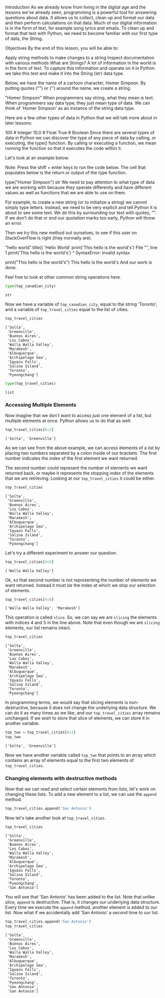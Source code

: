 Introduction
As we already know from living in the digital age and the lessons we've already seen, programming is a powerful tool for answering questions about data. It allows us to collect, clean up and format our data and then perform calculations on that data. Much of our digital information is in the form of text, for example song lyrics and emails. To clean up and format that text with Python, we need to become familiar with our first type of data, the String.

Objectives
By the end of this lesson, you will be able to:

Apply string methods to make changes to a string
Inspect documentation with various methods
What are Strings?
A lot of information in the world is in the form of text. To capture this information and operate on it in Python we take this text and make it into the String (str) data type.

Below, we have the name of a cartoon character, Homer Simpson. By putting quotes ("") or ('') around the name, we create a string.

"Homer Simpson"
When programmers say string, what they mean is text. When programmers say data type, they just mean type of data. We can think of 'Homer Simpson' as an instance of the string data type.

Here are a few other types of data in Python that we will talk more about in later lessons:

100 # Integer
10.0 # Float
True # Boolean
Since there are several types of data in Python we can discover the type of any piece of data by calling, or executing, the type() function. By calling or executing a function, we mean running the function so that it executes the code within it.

Let's look at an example below:

Note: Press the shift + enter keys to run the code below. The cell that populates below is the return or output of the type function.

type("Homer Simpson")
str
We need to pay attention to what type of data we are working with because they operate differently and have different values as well as functions that we are able to use on them.

For example, to create a new string (or to initialize a string) we cannot simply type letters. Instead, we need to be very explicit and tell Python it is about to see some text. We do this by surrounding our text with quotes, "". If we don't do that or end our quotation marks too early, Python will throw an error.

Then we try this new method out ourselves, to see if this user on StackOverFlow is right (they normally are).

"hello world".title()
'Hello World'
print('This hello is the world's')
  File "<ipython-input-16-8260ff671940>", line 1
    print('This hello is the world's')
                                   ^
SyntaxError: invalid syntax


print("This hello is the world's")
This hello is the world's
And our work is done.

Feel free to look at other common string operations here.

```python
type(top_canadian_city)
```




    str



Now we have a variable of `top_canadian_city`, equal to the string 'Toronto', and a variable of `top_travel_cities` equal to the list of cities.  


```python
top_travel_cities
```




    ['Solta',
     'Greenville',
     'Buenos Aires',
     'Los Cabos',
     'Walla Walla Valley',
     'Marakesh',
     'Albuquerque',
     'Archipelago Sea',
     'Iguazu Falls',
     'Salina Island',
     'Toronto',
     'Pyeongchang']




```python
type(top_travel_cities)
```




    list



### Accessing Multiple Elements

Now imagine that we don't want to access just one element of a list, but multiple elements at once.  Python allows us to do that as well:


```python
top_travel_cities[0:2]
```




    ['Solta', 'Greenville']



As we can see from the above example, we can access elements of a list by placing two numbers separated by a colon inside of our brackets. The first number indicates the index of the first element we want returned.  

The second number could represent the number of elements we want returned back, or maybe it represents the stopping index of the elements that we are retrieving.  Looking at our `top_travel_cities` it could be either.


```python
top_travel_cities
```




    ['Solta',
     'Greenville',
     'Buenos Aires',
     'Los Cabos',
     'Walla Walla Valley',
     'Marakesh',
     'Albuquerque',
     'Archipelago Sea',
     'Iguazu Falls',
     'Salina Island',
     'Toronto',
     'Pyeongchang']



Let's try a different experiment to answer our question.


```python
top_travel_cities[4:5]
```




    ['Walla Walla Valley']



Ok, so that second number is not representing the number of elements we want returned.  Instead it must be the index at which we stop our selection of elements.


```python
top_travel_cities[4:6]
```




    ['Walla Walla Valley', 'Marakesh']



This operation is called `slice`.  So, we can say we are `slicing` the elements with indices 4 and 5 in the line above.  Note that even though we are `slicing` elements, our list remains intact.


```python
top_travel_cities
```




    ['Solta',
     'Greenville',
     'Buenos Aires',
     'Los Cabos',
     'Walla Walla Valley',
     'Marakesh',
     'Albuquerque',
     'Archipelago Sea',
     'Iguazu Falls',
     'Salina Island',
     'Toronto',
     'Pyeongchang']



In programming terms, we would say that slicing elements is non-destructive, because it does not change the underlying data structure.  We can do it as many times as we like, and our `top_travel_cities` array remains unchanged.  If we wish to store that slice of elements, we can store it in another variable.


```python
top_two = top_travel_cities[0:2]
top_two
```




    ['Solta', 'Greenville']



Now we have another variable called `top_two` that points to an array which contains an array of elements equal to the first two elements of `top_travel_cities`.

### Changing elements with destructive methods

Now that we can read and select certain elements from lists, let's work on changing these lists. To add a new element to a list, we can use the `append` method.


```python
top_travel_cities.append('San Antonio')
```

Now let's take another look at `top_travel_cities`.


```python
top_travel_cities
```




    ['Solta',
     'Greenville',
     'Buenos Aires',
     'Los Cabos',
     'Walla Walla Valley',
     'Marakesh',
     'Albuquerque',
     'Archipelago Sea',
     'Iguazu Falls',
     'Salina Island',
     'Toronto',
     'Pyeongchang',
     'San Antonio']



You will see that 'San Antonio' has been added to the list.  Note that unlike slice, `append` is destructive.  That is, it changes our underlying data structure.  Every time we execute the `append` method, another element is added to our list.   Now what if we accidentally add 'San Antonio' a second time to our list.


```python
top_travel_cities.append('San Antonio')
top_travel_cities
```




    ['Solta',
     'Greenville',
     'Buenos Aires',
     'Los Cabos',
     'Walla Walla Valley',
     'Marakesh',
     'Albuquerque',
     'Archipelago Sea',
     'Iguazu Falls',
     'Salina Island',
     'Toronto',
     'Pyeongchang',
     'San Antonio',
     'San Antonio']


